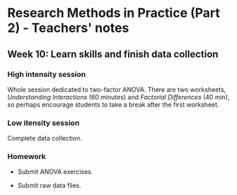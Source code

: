 # Research Methods in Practice (Part 2) - Teachers' notes

## Week 10: Learn skills and finish data collection

### High intensity session

Whole session dedicated to two-factor ANOVA. There are two worksheets, _Understanding Interactions_ (60 minutes) and _Factorial Differences_ (40 min), so perhaps encourage students to take a break after the first worksheet.

### Low itensity session

Complete data collection.

### Homework

- Submit ANOVA exercises.

- Submit raw data files. 




